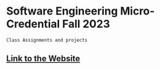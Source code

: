 # Software Engineering Micro-Credential Fall 2023
  
``Class Assignments and projects`` </br>
## [Link to the Website](https://tahminam.github.io/Software_Engineering_Micro-Credential/)

